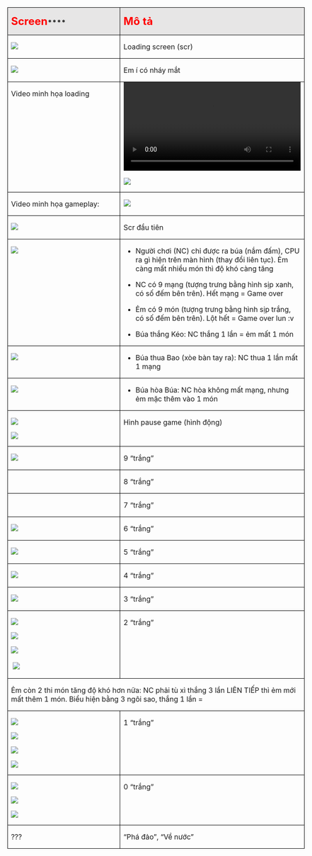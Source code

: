 <div class="WordSection1">

<table class="MsoTableGrid" border="1" cellspacing="0" cellpadding="0" width="672" style="width:503.75pt;border-collapse:collapse;border:none;mso-border-alt:
 solid windowtext .5pt;mso-yfti-tbllook:1184;mso-padding-alt:0in 5.4pt 0in 5.4pt">

<tbody>

<tr style="mso-yfti-irow:0;mso-yfti-firstrow:yes;height:35.5pt">

<td width="270" style="width:202.85pt;border:solid windowtext 1.0pt;mso-border-alt:
  solid windowtext .5pt;background:#E7E6E6;mso-background-themecolor:background2;
  padding:0in 5.4pt 0in 5.4pt;height:35.5pt">

**<span style="font-size:18.0pt;color:red;mso-no-proof:
  yes">Screen</span>****<span style="font-size:18.0pt;mso-no-proof:yes"></span>**

</td>

<td width="401" style="width:300.9pt;border:solid windowtext 1.0pt;border-left:
  none;mso-border-left-alt:solid windowtext .5pt;mso-border-alt:solid windowtext .5pt;
  background:#E7E6E6;mso-background-themecolor:background2;padding:0in 5.4pt 0in 5.4pt;
  height:35.5pt">

**<span style="font-size:18.0pt;color:red">Mô tả</span>**

</td>

</tr>

<tr style="mso-yfti-irow:1">

<td width="270" valign="top" style="width:202.85pt;border:solid windowtext 1.0pt;
  border-top:none;mso-border-top-alt:solid windowtext .5pt;mso-border-alt:solid windowtext .5pt;
  padding:0in 5.4pt 0in 5.4pt">

<span style="mso-no-proof:yes">![](abc_files/image001.png)</span>

</td>

<td width="401" valign="top" style="width:300.9pt;border-top:none;border-left:
  none;border-bottom:solid windowtext 1.0pt;border-right:solid windowtext 1.0pt;
  mso-border-top-alt:solid windowtext .5pt;mso-border-left-alt:solid windowtext .5pt;
  mso-border-alt:solid windowtext .5pt;padding:0in 5.4pt 0in 5.4pt">

Loading screen (scr)

</td>

</tr>

<tr style="mso-yfti-irow:2">

<td width="270" valign="top" style="width:202.85pt;border:solid windowtext 1.0pt;
  border-top:none;mso-border-top-alt:solid windowtext .5pt;mso-border-alt:solid windowtext .5pt;
  padding:0in 5.4pt 0in 5.4pt">

<span style="mso-no-proof:yes">![](abc_files/image002.png)</span>

</td>

<td width="401" valign="top" style="width:300.9pt;border-top:none;border-left:
  none;border-bottom:solid windowtext 1.0pt;border-right:solid windowtext 1.0pt;
  mso-border-top-alt:solid windowtext .5pt;mso-border-left-alt:solid windowtext .5pt;
  mso-border-alt:solid windowtext .5pt;padding:0in 5.4pt 0in 5.4pt">

Em í có nháy mắt

</td>

</tr>

<tr style="mso-yfti-irow:3">

<td width="270" valign="top" style="width:202.85pt;border:solid windowtext 1.0pt;
  border-top:none;mso-border-top-alt:solid windowtext .5pt;mso-border-alt:solid windowtext .5pt;
  padding:0in 5.4pt 0in 5.4pt">

Video minh họa loading

</td>

<td width="401" valign="top" style="width:300.9pt;border-top:none;border-left:
  none;border-bottom:solid windowtext 1.0pt;border-right:solid windowtext 1.0pt;
  mso-border-top-alt:solid windowtext .5pt;mso-border-left-alt:solid windowtext .5pt;
  mso-border-alt:solid windowtext .5pt;padding:0in 5.4pt 0in 5.4pt"><video width="400" controls=""><source src="/abc_files/loading.mp4" type="video/mp4"> Your browser does not support HTML video.</video> 

![](abc_files/image004.png)

</td>

</tr>

<tr style="mso-yfti-irow:4">

<td width="270" valign="top" style="width:202.85pt;border:solid windowtext 1.0pt;
  border-top:none;mso-border-top-alt:solid windowtext .5pt;mso-border-alt:solid windowtext .5pt;
  padding:0in 5.4pt 0in 5.4pt">

Video minh họa gameplay:

</td>

<td width="401" valign="top" style="width:300.9pt;border-top:none;border-left:
  none;border-bottom:solid windowtext 1.0pt;border-right:solid windowtext 1.0pt;
  mso-border-top-alt:solid windowtext .5pt;mso-border-left-alt:solid windowtext .5pt;
  mso-border-alt:solid windowtext .5pt;padding:0in 5.4pt 0in 5.4pt">

![](abc_files/image006.png)

</td>

</tr>

<tr style="mso-yfti-irow:5">

<td width="270" valign="top" style="width:202.85pt;border:solid windowtext 1.0pt;
  border-top:none;mso-border-top-alt:solid windowtext .5pt;mso-border-alt:solid windowtext .5pt;
  padding:0in 5.4pt 0in 5.4pt">

<span style="mso-no-proof:yes">![](abc_files/image007.png)</span>

</td>

<td width="401" valign="top" style="width:300.9pt;border-top:none;border-left:
  none;border-bottom:solid windowtext 1.0pt;border-right:solid windowtext 1.0pt;
  mso-border-top-alt:solid windowtext .5pt;mso-border-left-alt:solid windowtext .5pt;
  mso-border-alt:solid windowtext .5pt;padding:0in 5.4pt 0in 5.4pt">

Scr đầu tiên

</td>

</tr>

<tr style="mso-yfti-irow:6">

<td width="270" valign="top" style="width:202.85pt;border:solid windowtext 1.0pt;
  border-top:none;mso-border-top-alt:solid windowtext .5pt;mso-border-alt:solid windowtext .5pt;
  padding:0in 5.4pt 0in 5.4pt">

<span style="mso-no-proof:yes">![](abc_files/image008.png)</span>

</td>

<td width="401" valign="top" style="width:300.9pt;border-top:none;border-left:
  none;border-bottom:solid windowtext 1.0pt;border-right:solid windowtext 1.0pt;
  mso-border-top-alt:solid windowtext .5pt;mso-border-left-alt:solid windowtext .5pt;
  mso-border-alt:solid windowtext .5pt;padding:0in 5.4pt 0in 5.4pt">

- Người chơi (NC) chỉ được ra búa (nắm đấm), CPU ra gì hiện trên màn hình (thay đổi liên tục). Ẻm càng mất nhiều món thì độ khó càng tăng

- NC có 9 mạng (tượng trưng bằng hình sịp xanh, có số đếm bên trên). Hết mạng = Game over

- Ẻm có 9 món (tượng trưng bằng hình sịp trắng, có số đếm bên trên). Lột hết = Game over <span class="GramE">lun :v</span>

- Búa thắng Kéo: NC thắng 1 lần = ẻm mất 1 món

</td>

</tr>

<tr style="mso-yfti-irow:7">

<td width="270" valign="top" style="width:202.85pt;border:solid windowtext 1.0pt;
  border-top:none;mso-border-top-alt:solid windowtext .5pt;mso-border-alt:solid windowtext .5pt;
  padding:0in 5.4pt 0in 5.4pt">

<span style="mso-no-proof:yes">![](abc_files/image009.png)</span>

</td>

<td width="401" valign="top" style="width:300.9pt;border-top:none;border-left:
  none;border-bottom:solid windowtext 1.0pt;border-right:solid windowtext 1.0pt;
  mso-border-top-alt:solid windowtext .5pt;mso-border-left-alt:solid windowtext .5pt;
  mso-border-alt:solid windowtext .5pt;padding:0in 5.4pt 0in 5.4pt">

- Búa thua Bao (xòe bàn tay ra): NC thua 1 lần mất 1 mạng

</td>

</tr>

<tr style="mso-yfti-irow:8">

<td width="270" valign="top" style="width:202.85pt;border:solid windowtext 1.0pt;
  border-top:none;mso-border-top-alt:solid windowtext .5pt;mso-border-alt:solid windowtext .5pt;
  padding:0in 5.4pt 0in 5.4pt">

<span style="mso-no-proof:yes">![](abc_files/image010.png)</span>

</td>

<td width="401" valign="top" style="width:300.9pt;border-top:none;border-left:
  none;border-bottom:solid windowtext 1.0pt;border-right:solid windowtext 1.0pt;
  mso-border-top-alt:solid windowtext .5pt;mso-border-left-alt:solid windowtext .5pt;
  mso-border-alt:solid windowtext .5pt;padding:0in 5.4pt 0in 5.4pt">

- Búa hòa Búa: NC hòa không mất mạng, nhưng ẻm mặc thêm vào 1 món

</td>

</tr>

<tr style="mso-yfti-irow:9">

<td width="270" valign="top" style="width:202.85pt;border:solid windowtext 1.0pt;
  border-top:none;mso-border-top-alt:solid windowtext .5pt;mso-border-alt:solid windowtext .5pt;
  padding:0in 5.4pt 0in 5.4pt">

<span style="mso-no-proof:yes">![](abc_files/image011.png)</span>

<span style="mso-no-proof:yes">![](abc_files/image012.png)</span>

</td>

<td width="401" valign="top" style="width:300.9pt;border-top:none;border-left:
  none;border-bottom:solid windowtext 1.0pt;border-right:solid windowtext 1.0pt;
  mso-border-top-alt:solid windowtext .5pt;mso-border-left-alt:solid windowtext .5pt;
  mso-border-alt:solid windowtext .5pt;padding:0in 5.4pt 0in 5.4pt">

Hình pause game (hình động)

</td>

</tr>

<tr style="mso-yfti-irow:10">

<td width="270" valign="top" style="width:202.85pt;border:solid windowtext 1.0pt;
  border-top:none;mso-border-top-alt:solid windowtext .5pt;mso-border-alt:solid windowtext .5pt;
  padding:0in 5.4pt 0in 5.4pt">

<span style="mso-no-proof:yes">![](abc_files/image010.png)</span>

</td>

<td width="401" valign="top" style="width:300.9pt;border-top:none;border-left:
  none;border-bottom:solid windowtext 1.0pt;border-right:solid windowtext 1.0pt;
  mso-border-top-alt:solid windowtext .5pt;mso-border-left-alt:solid windowtext .5pt;
  mso-border-alt:solid windowtext .5pt;padding:0in 5.4pt 0in 5.4pt">

9 “trắng”

</td>

</tr>

<tr style="mso-yfti-irow:11">

<td width="270" valign="top" style="width:202.85pt;border:solid windowtext 1.0pt;
  border-top:none;mso-border-top-alt:solid windowtext .5pt;mso-border-alt:solid windowtext .5pt;
  padding:0in 5.4pt 0in 5.4pt">

<span style="mso-no-proof:yes"></span>

</td>

<td width="401" valign="top" style="width:300.9pt;border-top:none;border-left:
  none;border-bottom:solid windowtext 1.0pt;border-right:solid windowtext 1.0pt;
  mso-border-top-alt:solid windowtext .5pt;mso-border-left-alt:solid windowtext .5pt;
  mso-border-alt:solid windowtext .5pt;padding:0in 5.4pt 0in 5.4pt">

8 “trắng”

</td>

</tr>

<tr style="mso-yfti-irow:12">

<td width="270" valign="top" style="width:202.85pt;border:solid windowtext 1.0pt;
  border-top:none;mso-border-top-alt:solid windowtext .5pt;mso-border-alt:solid windowtext .5pt;
  padding:0in 5.4pt 0in 5.4pt">

<span style="mso-no-proof:yes"></span>

</td>

<td width="401" valign="top" style="width:300.9pt;border-top:none;border-left:
  none;border-bottom:solid windowtext 1.0pt;border-right:solid windowtext 1.0pt;
  mso-border-top-alt:solid windowtext .5pt;mso-border-left-alt:solid windowtext .5pt;
  mso-border-alt:solid windowtext .5pt;padding:0in 5.4pt 0in 5.4pt">

7 “trắng”

</td>

</tr>

<tr style="mso-yfti-irow:13">

<td width="270" valign="top" style="width:202.85pt;border:solid windowtext 1.0pt;
  border-top:none;mso-border-top-alt:solid windowtext .5pt;mso-border-alt:solid windowtext .5pt;
  padding:0in 5.4pt 0in 5.4pt">

<span style="mso-no-proof:yes">![](abc_files/image013.png)</span>

</td>

<td width="401" valign="top" style="width:300.9pt;border-top:none;border-left:
  none;border-bottom:solid windowtext 1.0pt;border-right:solid windowtext 1.0pt;
  mso-border-top-alt:solid windowtext .5pt;mso-border-left-alt:solid windowtext .5pt;
  mso-border-alt:solid windowtext .5pt;padding:0in 5.4pt 0in 5.4pt">

6 “trắng”

</td>

</tr>

<tr style="mso-yfti-irow:14">

<td width="270" valign="top" style="width:202.85pt;border:solid windowtext 1.0pt;
  border-top:none;mso-border-top-alt:solid windowtext .5pt;mso-border-alt:solid windowtext .5pt;
  padding:0in 5.4pt 0in 5.4pt">

<span style="mso-no-proof:yes">![](abc_files/image014.png)</span>

</td>

<td width="401" valign="top" style="width:300.9pt;border-top:none;border-left:
  none;border-bottom:solid windowtext 1.0pt;border-right:solid windowtext 1.0pt;
  mso-border-top-alt:solid windowtext .5pt;mso-border-left-alt:solid windowtext .5pt;
  mso-border-alt:solid windowtext .5pt;padding:0in 5.4pt 0in 5.4pt">

5 “trắng”

</td>

</tr>

<tr style="mso-yfti-irow:15">

<td width="270" valign="top" style="width:202.85pt;border:solid windowtext 1.0pt;
  border-top:none;mso-border-top-alt:solid windowtext .5pt;mso-border-alt:solid windowtext .5pt;
  padding:0in 5.4pt 0in 5.4pt">

<span style="mso-no-proof:yes">![](abc_files/image015.png)</span>

</td>

<td width="401" valign="top" style="width:300.9pt;border-top:none;border-left:
  none;border-bottom:solid windowtext 1.0pt;border-right:solid windowtext 1.0pt;
  mso-border-top-alt:solid windowtext .5pt;mso-border-left-alt:solid windowtext .5pt;
  mso-border-alt:solid windowtext .5pt;padding:0in 5.4pt 0in 5.4pt">

4 “trắng”

</td>

</tr>

<tr style="mso-yfti-irow:16">

<td width="270" valign="top" style="width:202.85pt;border:solid windowtext 1.0pt;
  border-top:none;mso-border-top-alt:solid windowtext .5pt;mso-border-alt:solid windowtext .5pt;
  padding:0in 5.4pt 0in 5.4pt">

<span style="mso-no-proof:yes">![](abc_files/image016.png)</span>

</td>

<td width="401" valign="top" style="width:300.9pt;border-top:none;border-left:
  none;border-bottom:solid windowtext 1.0pt;border-right:solid windowtext 1.0pt;
  mso-border-top-alt:solid windowtext .5pt;mso-border-left-alt:solid windowtext .5pt;
  mso-border-alt:solid windowtext .5pt;padding:0in 5.4pt 0in 5.4pt">

3 “trắng”

</td>

</tr>

<tr style="mso-yfti-irow:17">

<td width="270" valign="top" style="width:202.85pt;border:solid windowtext 1.0pt;
  border-top:none;mso-border-top-alt:solid windowtext .5pt;mso-border-alt:solid windowtext .5pt;
  padding:0in 5.4pt 0in 5.4pt">

<span style="mso-no-proof:yes">![](abc_files/image017.png)</span>

<span style="mso-no-proof:yes">![](abc_files/image009.png)</span>

<span style="mso-no-proof:yes">![](abc_files/image018.png)<span style="mso-spacerun:yes"> </span></span>

<span style="mso-no-proof:yes"><span style="mso-spacerun:yes"> </span>![](abc_files/image019.png)</span>

</td>

<td width="401" valign="top" style="width:300.9pt;border-top:none;border-left:
  none;border-bottom:solid windowtext 1.0pt;border-right:solid windowtext 1.0pt;
  mso-border-top-alt:solid windowtext .5pt;mso-border-left-alt:solid windowtext .5pt;
  mso-border-alt:solid windowtext .5pt;padding:0in 5.4pt 0in 5.4pt">

2 “trắng”

</td>

</tr>

<tr style="mso-yfti-irow:18">

<td width="672" colspan="2" valign="top" style="width:503.75pt;border:solid windowtext 1.0pt;
  border-top:none;mso-border-top-alt:solid windowtext .5pt;mso-border-alt:solid windowtext .5pt;
  padding:0in 5.4pt 0in 5.4pt">

Ẻm còn 2 thi món tăng độ khó hơn nữa: NC phải tù xì thắng 3 lần LIÊN TIẾP thì ẻm mới mất thêm 1 món. Biểu hiện bằng 3 ngôi sao, thắng 1 lần =

</td>

</tr>

<tr style="mso-yfti-irow:19">

<td width="270" valign="top" style="width:202.85pt;border:solid windowtext 1.0pt;
  border-top:none;mso-border-top-alt:solid windowtext .5pt;mso-border-alt:solid windowtext .5pt;
  padding:0in 5.4pt 0in 5.4pt">

<span style="mso-no-proof:yes">![](abc_files/image020.png)</span>

<span style="mso-no-proof:yes">![](abc_files/image021.png)</span>

<span style="mso-no-proof:yes">![](abc_files/image022.png)</span>

<span style="mso-no-proof:yes">![](abc_files/image023.png)</span>

</td>

<td width="401" valign="top" style="width:300.9pt;border-top:none;border-left:
  none;border-bottom:solid windowtext 1.0pt;border-right:solid windowtext 1.0pt;
  mso-border-top-alt:solid windowtext .5pt;mso-border-left-alt:solid windowtext .5pt;
  mso-border-alt:solid windowtext .5pt;padding:0in 5.4pt 0in 5.4pt">

1 “trắng”

</td>

</tr>

<tr style="mso-yfti-irow:20">

<td width="270" valign="top" style="width:202.85pt;border:solid windowtext 1.0pt;
  border-top:none;mso-border-top-alt:solid windowtext .5pt;mso-border-alt:solid windowtext .5pt;
  padding:0in 5.4pt 0in 5.4pt">

<span style="mso-no-proof:yes">![](abc_files/image024.png)</span>

<span style="mso-no-proof:yes">![](abc_files/image025.png)</span>

<span style="mso-no-proof:yes">![](abc_files/image026.png)</span>

<span style="mso-no-proof:yes"></span>

</td>

<td width="401" valign="top" style="width:300.9pt;border-top:none;border-left:
  none;border-bottom:solid windowtext 1.0pt;border-right:solid windowtext 1.0pt;
  mso-border-top-alt:solid windowtext .5pt;mso-border-left-alt:solid windowtext .5pt;
  mso-border-alt:solid windowtext .5pt;padding:0in 5.4pt 0in 5.4pt">

0 “trắng”

</td>

</tr>

<tr style="mso-yfti-irow:21;mso-yfti-lastrow:yes">

<td width="270" valign="top" style="width:202.85pt;border:solid windowtext 1.0pt;
  border-top:none;mso-border-top-alt:solid windowtext .5pt;mso-border-alt:solid windowtext .5pt;
  padding:0in 5.4pt 0in 5.4pt">

<span style="mso-no-proof:yes">???</span>

</td>

<td width="401" valign="top" style="width:300.9pt;border-top:none;border-left:
  none;border-bottom:solid windowtext 1.0pt;border-right:solid windowtext 1.0pt;
  mso-border-top-alt:solid windowtext .5pt;mso-border-left-alt:solid windowtext .5pt;
  mso-border-alt:solid windowtext .5pt;padding:0in 5.4pt 0in 5.4pt">

“Phá đảo”, “Về nước”

</td>

</tr>

</tbody>

</table>

</div>
